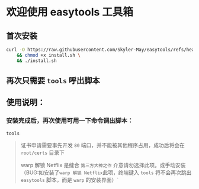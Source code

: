 # 欢迎使用 easytools 工具箱

## 首次安装

```bash
curl -O https://raw.githubusercontent.com/Skyler-May/easytools/refs/heads/main/install.sh \
    && chmod +x install.sh \
    && ./install.sh
```

## 再次只需要 `tools` 呼出脚本

## 使用说明：

### 安装完成后，再次使用可用一下命令调出脚本：

```
tools
```

> 证书申请需要事先开发 `80` 端口，并不能被其他程序占用，成功后将会在 `root/certs` 目录下
>
> warp 解锁 Netflix 是缝合 `第三方大神之作` 介意请勿选择此项。或手动安装（BUG:如安装了`warp 解锁 Netflix`此项，终端键入 `tools` 将不会再次跳出 `easytools` 脚本，而是 `warp` 的安装界面）`
